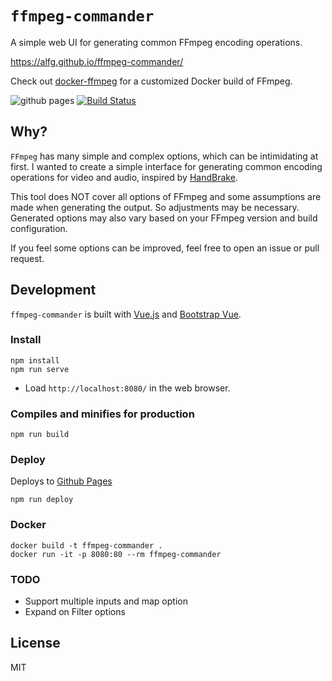 # `ffmpeg-commander`
A simple web UI for generating common FFmpeg encoding operations.

https://alfg.github.io/ffmpeg-commander/

Check out [docker-ffmpeg](https://github.com/alfg/docker-ffmpeg) for a customized Docker build of FFmpeg.

![github pages](https://github.com/alfg/ffmpeg-commander/workflows/github%20pages/badge.svg)
[![Build Status](https://travis-ci.org/alfg/ffmpeg-commander.svg?branch=master)](https://travis-ci.org/alfg/ffmpeg-commander)


## Why?
`FFmpeg` has many simple and complex options, which can be intimidating at first. I wanted to create a simple interface for generating common encoding operations for video and audio, inspired by [HandBrake](https://handbrake.fr/).

This tool does NOT cover all options of FFmpeg and some assumptions are made when generating the output. So adjustments may be necessary. Generated options may also vary based on your FFmpeg version and build configuration.

If you feel some options can be improved, feel free to open an issue or pull request.

## Development
`ffmpeg-commander` is built with [Vue.js](https://vuejs.org) and [Bootstrap Vue](https://bootstrap-vue.org/).

### Install
```
npm install
npm run serve
```
* Load `http://localhost:8080/` in the web browser.

### Compiles and minifies for production
```
npm run build
```

### Deploy
Deploys to [Github Pages](https://pages.github.com/)
```
npm run deploy
```

### Docker
```
docker build -t ffmpeg-commander .
docker run -it -p 8080:80 --rm ffmpeg-commander
```

### TODO
* Support multiple inputs and map option
* Expand on Filter options

## License
MIT
